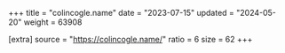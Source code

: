 +++
title = "colincogle.name"
date = "2023-07-15"
updated = "2024-05-20"
weight = 63908

[extra]
source = "https://colincogle.name/"
ratio = 6
size = 62
+++
